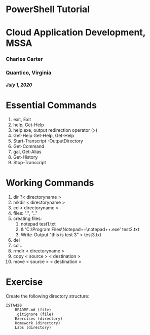 # PowerShell Tutorial
# Cloud Application Development, MSSA

### Charles Carter
### Quantico, Virginia

##### July 1, 2020

# Essential Commands

1. exit, Exit
1. help, Get-Help
1. help.exe, output redirection operator (>)
1. Get-Help Get-Help, Get-Help <topic>
1. Start-Transcript -OutputDirectory <string>
1. Get-Command  
1. gal, Get-Alias
1. Get-History
1. Stop-Transcript

# Working Commands

1. dir ?< directoryname >
1. mkdir < directoryname >
1. cd < directoryname >
1. files: ".", ".."
1. creating files:
    1. notepad test1.txt
    1. & 'C:\Program Files\Notepad++\notepad++.exe' test2.txt
    1. Write-Output "this is test 3" > test3.txt
1. del <filename>
1. cd ..
1. rmdir < directoryname >
1. copy < source > < destination >
1. move < source > < destination >

# Exercise

Create the following directory structure:


    ISTA420
        README.md (file)
        .gitignore (file)
        Exercises (directory)
        Homework (directory)
        Labs (directory)